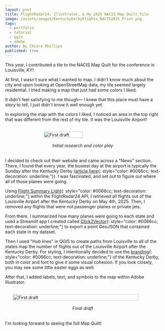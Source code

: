 ```yaml
---
layout: post
title: FlightRadar24, Illustrator, & My 2025 NACIS Map Quilt Tile
image: /assets/images/KentuckyDerbyFlights_NACIS2025_Print.png
tags:
  - portfolio
  - tutorial
  - qgis
  - adobe
author: By Chiara Phillips
published: true
---
```

<style>
/* Heading 1 styling */
.prose h1 {
  text-align: center !important;
  font-size: 2rem !important;
  padding-top: 2rem !important;
  margin-bottom: 1.5rem !important;
}

/* Heading 2 styling */
.prose h2 {
  text-align: center !important;
  font-size: 1.5rem !important;
  padding-top: 1.5rem !important;
  margin-bottom: 1.5rem !important;
}
</style>
This year, I contributed a tile to the NACIS Map Quilt for the conference in Louisville, KY!

At first, I wasn't sure what I wanted to map. I didn't know much about the city
and upon looking at OpenStreetMap data, my tile seemed largely residential. I tried making a map that just had some colors I liked. 

It didn't feel satisfying to me though— I knew that this place must have a story to tell, I just didn't know it well enough yet.

In exploring the map with the colors I liked, I noticed an area in the top right that was different from the rest of my tile. It was the Louisville Airport! 

<br>
<div style="display: flex; justify-content: center;">
<img src="/assets/images/mapquilt_first_attempt.png" alt="First draft" style="width: 50%; max-width: 400px;">
</div>
<div style="text-align: center; margin-top: 1rem; margin-bottom: 2rem;"><i>Initial research and color play</i></div>

I decided to check out their website and came across a "News" section. There, I found that every year, the busiest day at the airport is 
typically the Sunday after the Kentucky Derby ([article here](https://www.flylouisville.com/louisville-muhammad-ali-international-airport-is-ready-for-kentucky-derby-151/){: style="color: #0066cc; text-decoration: underline;"}). I was fascinated, and set out to figure out where all of those planes were going.

Using [Flight Summary Light](https://fr24api.flightradar24.com/docs/endpoints/flight-summary){: style="color: #0066cc; text-decoration: underline;"} within the FlightRadar24 API, I retrieved all flights out of the Louisville 
Airport after the Kentucky Derby on May 4th, 2025. Then, I removed any flights that were not passenger planes or private jets.

From there, I summarized how many planes were going to each state and used a Streamlit app I created called [Click2Vector](https://www.chiaraphillips.com/#click2vector){: style="color: #0066cc; text-decoration: underline;"} to export a point GeoJSON that contained each state in my dataset.

Then I used "Hub lines" in QGIS to create paths from Louisville to all of the states map the number of flights out of the Louisville Airport 
after the Kentucky Derby. For styling, I intentionally decided to use the [branding](https://www.kentuckyderby.com/){: style="color: #0066cc; text-decoration: underline;"} of the Kentucky Derby, both in color and font to give it some visual cohesion. If you look closely, you may see some little easter eggs as well.

After that, I added labels, text, and symbols to the map within Adobe Illustrator.


<br>
<div style="display: flex; justify-content: center;">
<img src="/assets/images/KentuckyDerbyFlights_NACIS2025_Print.png" alt="First draft" style="width: 90%; max-width: 800px;">
</div>
<div style="text-align: center; margin-top: 1rem; margin-bottom: 2rem;"><i>Final draft</i></div>

I'm looking forward to seeing the full Map Quilt!